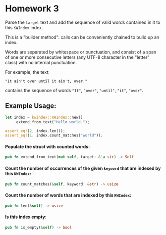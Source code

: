# Homework 3
Parse the `target` text and add the sequence of
valid words contained in it to this `KWIndex`
index.

This is a "builder method": calls can be
conveniently chained to build up an index.

Words are separated by whitespace or punctuation,
and consist of a span of one or more consecutive
letters (any UTF-8 character in the "letter" class)
with no internal punctuation.

For example, the text:

```text
"It ain't over untïl it ain't, over."
```

contains the sequence of words `"It"`, `"over"`,
`"untïl"`, `"it"`, `"over"`.

## Example Usage:
```rust
let index = kwindex::KWIndex::new()
    .extend_from_text("Hello world.");

assert_eq!(2, index.len());
assert_eq!(1, index.count_matches("world"));
```
#### Populate the struct with counted words:
```rust
pub fn extend_from_text(mut self, target: &'a str) -> Self
```

#### Count the number of occurrences of the given `keyword` that are indexed by this `KWIndex`:

```rust
pub fn count_matches(&self, keyword: &str) -> usize
```

#### Count the number of words that are indexed by this `KWIndex`:
```rust
pub fn len(&self) -> usize
```

#### Is this index empty:
```rust
pub fn is_empty(&self) -> bool
```
